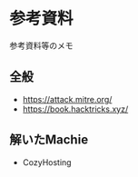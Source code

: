 # 参考資料
参考資料等のメモ

## 全般
* https://attack.mitre.org/
* https://book.hacktricks.xyz/

## 解いたMachie
* CozyHosting